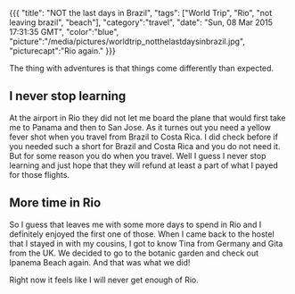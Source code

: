 {{{
  "title": "NOT the last days in Brazil",
  "tags": ["World Trip", "Rio", "not leaving brazil", "beach"],
  "category":"travel",
  "date": "Sun, 08 Mar 2015 17:31:35 GMT",
  "color":"blue",
  "picture":"/media/pictures/worldtrip_notthelastdaysinbrazil.jpg",
  "picturecapt":"Rio again."
}}}

The thing with adventures is that things come differently than expected.
<!--more-->
## I never stop learning
At the airport in Rio they did not let me board the plane that would first take me to Panama and then to San Jose. As it turnes out
you need a yellow fever shot when you travel from Brazil to Costa Rica. I did check before if you needed such a short for Brazil and
Costa Rica and you do not need it. But for some reason you do when you travel. Well I guess I never stop learning and just hope that
they will refund at least a part of what I payed for those flights.

## More time in Rio
So I guess that leaves me with some more days to spend in Rio and I definitely enjoyed the first one of those. When I came back to the
hostel that I stayed in with my cousins, I got to know Tina from Germany and Gita from the UK. We decided to go to the botanic garden
and check out Ipanema Beach again. And that was what we did!

Right now it feels like I will never get enough of Rio.

<!--gallery:media/pictures/notthelastdaysinbrazil-->

